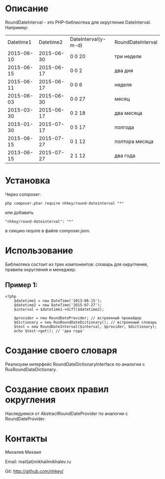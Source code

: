 # Описание

RoundDateInterval - это PHP-библиотека для округления DateInterval. Например:

<table>
    <tr>
        <td>Datetime1</td>
        <td>Datetime2</td>
        <td>DateInterval(y-m-d)</td>
        <td>RoundDateInterval</td>
    </tr>
    <tr>
        <td>2015-06-10</td>
        <td>2015-06-30</td>
        <td>0 0 20</td>
        <td>три недели</td>
    </tr>
    <tr>
        <td>2015-06-15</td>
        <td>2015-06-17</td>
        <td>0 0 2</td>
        <td>два дня</td>
    </tr>
    <tr>
        <td>2015-06-11</td>
        <td>2015-06-17</td>
        <td>0 0 6</td>
        <td>неделя</td>
    </tr>
    <tr>
        <td>2015-06-03</td>
        <td>2015-06-30</td>
        <td>0 0 27</td>
        <td>месяц</td>
    </tr>
    <tr>
        <td>2015-03-30</td>
        <td>2015-06-17</td>
        <td>0 2 18</td>
        <td>два месяца</td>
    </tr>
    <tr>
        <td>2015-01-30</td>
        <td>2015-07-17</td>
        <td>0 5 17</td>
        <td>полгода</td>
    </tr>
    <tr>
        <td>2015-06-15</td>
        <td>2015-07-27</td>
        <td>0 1 12</td>
        <td>полтора месяца</td>
    </tr>
    <tr>
        <td>2013-06-15</td>
        <td>2015-07-27</td>
        <td>2 1 12</td>
        <td>два года</td>
    </tr>
</table>


# Установка

Через composer:

    php composer.phar require nhkey/round-dateinterval "*"
    
или добавить

    "nhkey/round-dateinterval": "*"
    
в секцию require в файле composer.json.


# Использование

Библиотека состоит из трех компонентов: словарь для округления, правила округления и менеджер. 

## Пример 1:

    <?php
        $datetime1 = new DateTime('2013-06-15');
        $datetime2 = new DateTime('2015-07-27');
        $interval = $datetime1->diff($datetime2);
        
        $provider = new RoundDateProvider; // встроенный провайдер
        $dictionary = new RusRoundDateDictionary(); // встроенный словарь
        $test = new RoundDateInterval($interval, $provider, $dictionary);
        echo $test->get(); // 'два года'
        


# Создание своего словаря

Реализуем интерфейс RoundDateDictionaryInterface по аналогии с RusRoundDateDictionary.

# Создание своих правил округления

Наследуемся от AbstractRoundDateProvider по аналогии с RoundDateProvider. 

# Контакты

Михалев Михаил

Email: mail(at)mikhailmikhalev.ru

Git: http://github.com/nhkey/